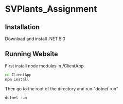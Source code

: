 # SVPlants_Assignment

## Installation

Download and install .NET 5.0

## Running Website

First install node modules in /ClientApp

```bash
cd ClientApp
npm install
```

Then go to the root of the directory and run "dotnet run"

```bash
dotnet run
```
